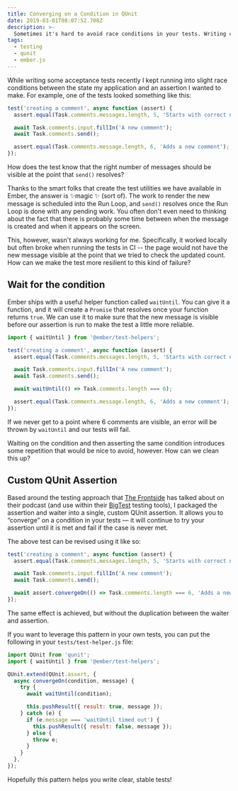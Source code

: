 ```yaml
---
title: Converging on a Condition in QUnit
date: 2019-03-01T08:07:52.708Z
description: >-
  Sometimes it's hard to avoid race conditions in your tests. Writing convergent assertions can help!
tags:
  - testing
  - qunit
  - ember.js
---
```


While writing some acceptance tests recently I kept running into slight race conditions between the state my application and an assertion I wanted to make. For example, one of the tests looked something like this:

```javascript
test('creating a comment', async function (assert) {
  assert.equal(Task.comments.messages.length, 5, 'Starts with correct number of comments');

  await Task.comments.input.fillIn('A new comment');
  await Task.comments.send();

  assert.equal(Task.comments.message.length, 6, 'Adds a new comment');
});
```

How does the test know that the right number of messages should be visible at the point that `send()` resolves?

Thanks to the smart folks that create the test utilities we have available in Ember, the answer is ✨magic ✨ (sort of). The work to render the new message is scheduled into the Run Loop, and `send()` resolves once the Run Loop is done with any pending work. You often don't even need to thinking about the fact that there is probably some time between when the message is created and when it appears on the screen.

This, however, wasn't always working for me. Specifically, it worked locally but often broke when running the tests in CI -- the page would not have the new message visible at the point that we tried to check the updated count. How can we make the test more resilient to this kind of failure?

## Wait for the condition

Ember ships with a useful helper function called `waitUntil`. You can give it a function, and it will create a `Promise` that resolves once your function returns `true`. We can use it to make sure that the new message is visible before our assertion is run to make the test a little more reliable.

```javascript
import { waitUntil } from '@ember/test-helpers';

test('creating a comment', async function (assert) {
  assert.equal(Task.comments.messages.length, 5, 'Starts with correct number of comments');

  await Task.comments.input.fillIn('A new comment');
  await Task.comments.send();

  await waitUntil(() => Task.comments.length === 6);

  assert.equal(Task.comments.message.length, 6, 'Adds a new comment');
});
```

If we never get to a point where 6 comments are visible, an error will be thrown by `waitUntil` and our tests will fail.

Waiting on the condition and then asserting the same condition introduces some repetition that would be nice to avoid, however. How can we clean this up?

## Custom QUnit Assertion

Based around the testing approach that [The Frontside](https://frontside.io) has talked about on their podcast (and use within their [BigTest](https://www.bigtestjs.io) testing tools), I packaged the assertion and waiter into a single, custom QUnit assertion. It allows you to “converge” on a condition in your tests — it will continue to try your assertion until it is met and fail if the case is never met.

The above test can be revised using it like so:

```javascript
test('creating a comment', async function (assert) {
  assert.equal(Task.comments.messages.length, 5, 'Starts with correct number of comments');

  await Task.comments.input.fillIn('A new comment');
  await Task.comments.send();

  await assert.convergeOn(() => Task.comments.length === 6, 'Adds a new comment');
});
```

The same effect is achieved, but without the duplication between the waiter and assertion.

If you want to leverage this pattern in your own tests, you can put the following in your `tests/test-helper.js` file:

```javascript
import QUnit from 'qunit';
import { waitUntil } from '@ember/test-helpers';

QUnit.extend(QUnit.assert, {
  async convergeOn(condition, message) {
    try {
      await waitUntil(condition);

      this.pushResult({ result: true, message });
    } catch (e) {
      if (e.message === 'waitUntil timed out') {
        this.pushResult({ result: false, message });
      } else {
        throw e;
      }
    }
  },
});
```

Hopefully this pattern helps you write clear, stable tests!

